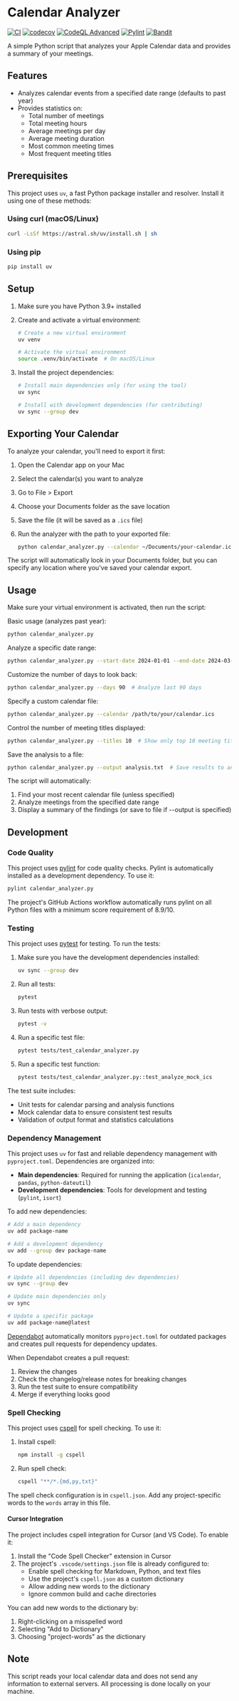 # Calendar Analyzer

[![CI](https://github.com/acgetchell/calendar-analyzer/actions/workflows/ci.yml/badge.svg)](https://github.com/acgetchell/calendar-analyzer/actions/workflows/ci.yml)
[![codecov](https://codecov.io/github/acgetchell/d-delaunay/graph/badge.svg?token=WT7qZGT9bO)](https://codecov.io/github/acgetchell/d-delaunay)
[![CodeQL Advanced](https://github.com/acgetchell/calendar-analyzer/actions/workflows/codeql.yml/badge.svg)](https://github.com/acgetchell/calendar-analyzer/actions/workflows/codeql.yml)
[![Pylint](https://github.com/acgetchell/calendar-analyzer/actions/workflows/pylint.yml/badge.svg)](https://github.com/acgetchell/calendar-analyzer/actions/workflows/pylint.yml)
[![Bandit](https://github.com/acgetchell/calendar-analyzer/actions/workflows/bandit.yml/badge.svg)](https://github.com/acgetchell/calendar-analyzer/actions/workflows/bandit.yml)

A simple Python script that analyzes your Apple Calendar data and provides a summary of your meetings.

## Features

- Analyzes calendar events from a specified date range (defaults to past year)
- Provides statistics on:
  - Total number of meetings
  - Total meeting hours
  - Average meetings per day
  - Average meeting duration
  - Most common meeting times
  - Most frequent meeting titles

## Prerequisites

This project uses `uv`, a fast Python package installer and resolver. Install it using one of these methods:

### Using curl (macOS/Linux)

```bash
curl -LsSf https://astral.sh/uv/install.sh | sh
```

### Using pip

```bash
pip install uv
```

## Setup

1. Make sure you have Python 3.9+ installed
2. Create and activate a virtual environment:

   ```bash
   # Create a new virtual environment
   uv venv
   
   # Activate the virtual environment
   source .venv/bin/activate  # On macOS/Linux
   ```

3. Install the project dependencies:

   ```bash
   # Install main dependencies only (for using the tool)
   uv sync
   
   # Install with development dependencies (for contributing)
   uv sync --group dev
   ```

## Exporting Your Calendar

To analyze your calendar, you'll need to export it first:

1. Open the Calendar app on your Mac
2. Select the calendar(s) you want to analyze
3. Go to File > Export
4. Choose your Documents folder as the save location
5. Save the file (it will be saved as a `.ics` file)
6. Run the analyzer with the path to your exported file:

   ```bash
   python calendar_analyzer.py --calendar ~/Documents/your-calendar.ics
   ```

The script will automatically look in your Documents folder, but you can specify any location where you've saved your calendar export.

## Usage

Make sure your virtual environment is activated, then run the script:

Basic usage (analyzes past year):

```bash
python calendar_analyzer.py
```

Analyze a specific date range:

```bash
python calendar_analyzer.py --start-date 2024-01-01 --end-date 2024-03-31
```

Customize the number of days to look back:

```bash
python calendar_analyzer.py --days 90  # Analyze last 90 days
```

Specify a custom calendar file:

```bash
python calendar_analyzer.py --calendar /path/to/your/calendar.ics
```

Control the number of meeting titles displayed:

```bash
python calendar_analyzer.py --titles 10  # Show only top 10 meeting titles
```

Save the analysis to a file:

```bash
python calendar_analyzer.py --output analysis.txt  # Save results to analysis.txt
```

The script will automatically:

1. Find your most recent calendar file (unless specified)
2. Analyze meetings from the specified date range
3. Display a summary of the findings (or save to file if --output is specified)

## Development

### Code Quality

This project uses [pylint](https://pylint.org/) for code quality checks. Pylint is automatically installed as a development dependency. To use it:

```bash
pylint calendar_analyzer.py
```

The project's GitHub Actions workflow automatically runs pylint on all Python files with a minimum score requirement of 8.9/10.

### Testing

This project uses [pytest](https://pytest.org/) for testing. To run the tests:

1. Make sure you have the development dependencies installed:

   ```bash
   uv sync --group dev
   ```

2. Run all tests:

   ```bash
   pytest
   ```

3. Run tests with verbose output:

   ```bash
   pytest -v
   ```

4. Run a specific test file:

   ```bash
   pytest tests/test_calendar_analyzer.py
   ```

5. Run a specific test function:

   ```bash
   pytest tests/test_calendar_analyzer.py::test_analyze_mock_ics
   ```

The test suite includes:
- Unit tests for calendar parsing and analysis functions
- Mock calendar data to ensure consistent test results
- Validation of output format and statistics calculations

### Dependency Management

This project uses `uv` for fast and reliable dependency management with `pyproject.toml`. Dependencies are organized into:

- **Main dependencies**: Required for running the application (`icalendar`, `pandas`, `python-dateutil`)
- **Development dependencies**: Tools for development and testing (`pylint`, `isort`)

To add new dependencies:

```bash
# Add a main dependency
uv add package-name

# Add a development dependency
uv add --group dev package-name
```

To update dependencies:

```bash
# Update all dependencies (including dev dependencies)
uv sync --group dev

# Update main dependencies only
uv sync

# Update a specific package
uv add package-name@latest
```

[Dependabot](https://dependabot.com/) automatically monitors `pyproject.toml` for outdated packages and creates pull requests for dependency updates.

When Dependabot creates a pull request:

1. Review the changes
2. Check the changelog/release notes for breaking changes
3. Run the test suite to ensure compatibility
4. Merge if everything looks good

### Spell Checking

This project uses [cspell](https://cspell.org/) for spell checking. To use it:

1. Install cspell:

   ```bash
   npm install -g cspell
   ```

2. Run spell check:

   ```bash
   cspell "**/*.{md,py,txt}"
   ```

The spell check configuration is in `cspell.json`. Add any project-specific words to the `words` array in this file.

#### Cursor Integration

The project includes cspell integration for Cursor (and VS Code). To enable it:

1. Install the "Code Spell Checker" extension in Cursor
2. The project's `.vscode/settings.json` file is already configured to:
   - Enable spell checking for Markdown, Python, and text files
   - Use the project's `cspell.json` as a custom dictionary
   - Allow adding new words to the dictionary
   - Ignore common build and cache directories

You can add new words to the dictionary by:

1. Right-clicking on a misspelled word
2. Selecting "Add to Dictionary"
3. Choosing "project-words" as the dictionary

## Note

This script reads your local calendar data and does not send any information to external servers. All processing is done locally on your machine.
